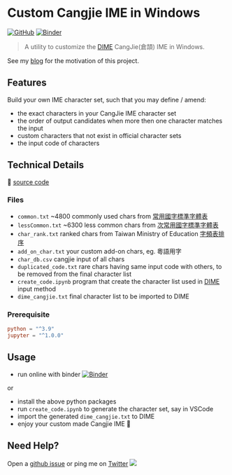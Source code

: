# Custom Cangjie IME in Windows

[![GitHub](https://img.shields.io/github/license/hoishing/cangjie)](https://opensource.org/licenses/MIT) [![Binder](https://mybinder.org/badge_logo.svg)](https://mybinder.org/v2/gh/hoishing/cangjie/HEAD?labpath=create_code.ipynb)

> A utility to customize the [DIME](https://github.com/jrywu/DIME) CangJie(倉頡) IME in Windows.

See my [blog][blog] for the motivation of this project.

## Features

Build your own IME character set, such that you may define / amend:

- the exact characters in your CangJie IME character set
- the order of output candidates when more then one character matches the input
- custom characters that not exist in official character sets
- the input code of characters

## Technical Details

🔗 [source code](https://github.com/hoishing/cangjie)

### Files

- `common.txt` ~4800 commonly used chars from [常用國字標準字體表](https://zh.wikisource.org/wiki/常用國字標準字體表)
- `lessCommon.txt` ~6300 less common chars from [次常用國字標準字體表](https://home.gamer.com.tw/creationDetail.php?sn=4907610)
- `char_rank.txt` ranked chars from Taiwan Ministry of Education [字頻表排序](http://language.moe.gov.tw/001/Upload/files/SITE_CONTENT/M0001/86NEWS/download/86rest17.TXT)
- `add_on_char.txt` your custom add-on chars, eg. 粵語用字
- `char_db.csv` cangjie input of all chars
- `duplicated_code.txt` rare chars having same input code with others, to be removed from the final character list
- `create_code.ipynb` program that create the character list used in [DIME](https://github.com/jrywu/DIME) input method
- `dime_cangjie.txt` final character list to be imported to DIME

### Prerequisite

```toml
python = "^3.9"
jupyter = "^1.0.0"
```

## Usage

- run online with binder [![Binder](https://mybinder.org/badge_logo.svg)](https://mybinder.org/v2/gh/hoishing/cangjie/HEAD?labpath=create_code.ipynb)

or

- install the above python packages
- run `create_code.ipynb` to generate the character set, say in VSCode
- import the generated `dime_cangjie.txt` to DIME
- enjoy your custom made Cangjie IME 🎉

## Need Help?

Open a [github issue](https://github.com/hoishing/cangjie/issues) or ping me on [Twitter](https://twitter.com/hoishing) ![](https://api.iconify.design/logos/twitter.svg?width=20)

[blog]: https://hoishing.medium.com/打造你專屬的倉頡輸入法-d6295c338cbb
